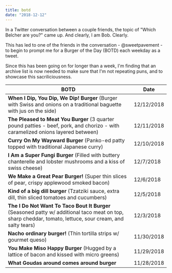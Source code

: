 ```yaml
---
title: botd
date: "2018-12-12"
---
```


In a Twitter conversation between a couple friends, the topic of 
"Which Belcher are you?" came up. And clearly, I am Bob. Clearly.

This has led to one of the friends in the conversation - @sweetpavement - to
begin to prompt me for a Burger of the Day (BOTD) each weekday as a tweet.

Since this has been going on for longer than a week, I'm finding that an archive
list is now needed to make sure that I'm not repeating puns, and to showcase
this sacriliciousness.

| BOTD | Date |
|------|------|
| **When I Dip, You Dip, We Dip! Burger** (Burger with Swiss and onions on a traditional baguette with jus on the side) | 12/12/2018 |
| **The Pleased to Meat You Burger** (3 quarter pound patties - beef, pork, and chorizo - with caramelized onions layered between) | 12/11/2018 | 
| **Curry On My Wayward Burger** (Panko-ed patty topped with traditional Japanese curry) | 12/10/2018 |
| **I Am a Super Fungi Burger** (Filled with buttery chanterelle and lobster mushrooms and a kiss of swiss cheese) | 12/7/2018 |
| **We Make a Great Pear Burger!** (Super thin slices of pear, crispy applewood smoked bacon) | 12/6/2018 |
| **Kind of a big dill burger** (Tzatziki sauce, extra dill, thin sliced tomatoes and cucumbers) | 12/5/2018 |
| **The I Do Not Want To Taco Bout It Burger** (Seasoned patty w/ additional taco meat on top, sharp cheddar, tomato, lettuce, sour cream, and salty tears) | 12/3/2018 |
| **Nacho ordinary burger!** (Thin tortilla strips w/ gourmet queso) | 11/30/2018 |
| **You Make Miso Happy Burger** (Hugged by a lattice of bacon and kissed with micro greens) | 11/29/2018 |
| **What Goudas around comes around burger** | 11/28/2018 | 